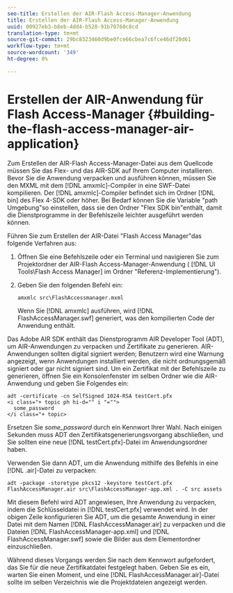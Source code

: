 ```yaml
---
seo-title: Erstellen der AIR-Flash Access-Manager-Anwendung
title: Erstellen der AIR-Flash Access-Manager-Anwendung
uuid: 00927eb3-b8eb-4dd4-b528-91b70760c8cd
translation-type: tm+mt
source-git-commit: 29bc8323460d9be0fce66cbea7c6fce46df20d61
workflow-type: tm+mt
source-wordcount: '349'
ht-degree: 0%

---
```



# Erstellen der AIR-Anwendung für Flash Access-Manager {#building-the-flash-access-manager-air-application}

Zum Erstellen der AIR-Flash Access-Manager-Datei aus dem Quellcode müssen Sie das Flex- und das AIR-SDK auf Ihrem Computer installieren. Bevor Sie die Anwendung verpacken und ausführen können, müssen Sie den MXML mit dem [!DNL amxmlc]-Compiler in eine SWF-Datei kompilieren. Der [!DNL amxmlc]-Compiler befindet sich im Ordner [!DNL bin] des Flex 4-SDK oder höher. Bei Bedarf können Sie die Variable &quot;path Umgebung&quot;so einstellen, dass sie den Ordner &quot;Flex SDK bin&quot;enthält, damit die Dienstprogramme in der Befehlszeile leichter ausgeführt werden können.

Führen Sie zum Erstellen der AIR-Datei &quot;Flash Access Manager&quot;das folgende Verfahren aus:

1. Öffnen Sie eine Befehlszeile oder ein Terminal und navigieren Sie zum Projektordner der AIR-Flash Access-Manager-Anwendung ( [!DNL UI Tools\Flash Access Manager] im Ordner &quot;Referenz-Implementierung&quot;).
1. Geben Sie den folgenden Befehl ein:

   ```
   amxmlc src\FlashAccessmanager.mxml
   ```

   Wenn Sie [!DNL amxmlc] ausführen, wird [!DNL FlashAccessManager.swf] generiert, was den kompilierten Code der Anwendung enthält.

Das Adobe AIR SDK enthält das Dienstprogramm AIR Developer Tool (ADT), um AIR-Anwendungen zu verpacken und Zertifikate zu generieren. AIR-Anwendungen sollten digital signiert werden; Benutzern wird eine Warnung angezeigt, wenn Anwendungen installiert werden, die nicht ordnungsgemäß signiert oder gar nicht signiert sind. Um ein Zertifikat mit der Befehlszeile zu generieren, öffnen Sie ein Konsolenfenster im selben Ordner wie die AIR-Anwendung und geben Sie Folgendes ein:

```
adt -certificate -cn SelfSigned 1024-RSA testCert.pfx  
<i class="+ topic ph hi-d="" i "="">
  some_password 
</i class="+ topic>
```

Ersetzen Sie *some_password* durch ein Kennwort Ihrer Wahl. Nach einigen Sekunden muss ADT den Zertifikatsgenerierungsvorgang abschließen, und Sie sollten eine neue [!DNL testCert.pfx]-Datei im Anwendungsordner haben.

Verwenden Sie dann ADT, um die Anwendung mithilfe des Befehls in eine [!DNL .air]-Datei zu verpacken:

```
adt -package -storetype pkcs12 -keystore testCert.pfx FlashAccessManager.air src\FlashAccessManager-app.xml . -C src assets
```

Mit diesem Befehl wird ADT angewiesen, Ihre Anwendung zu verpacken, indem die Schlüsseldatei in [!DNL testCert.pfx] verwendet wird. In der obigen Zeile konfigurieren Sie ADT, um die gesamte Anwendung in einer Datei mit dem Namen [!DNL FlashAccessManager.air] zu verpacken und die Dateien [!DNL FlashAccessManager-app.xml] und [!DNL FlashAccessManager.swf] sowie die Bilder aus dem Elementordner einzuschließen.

Während dieses Vorgangs werden Sie nach dem Kennwort aufgefordert, das Sie für die neue Zertifikatdatei festgelegt haben. Geben Sie es ein, warten Sie einen Moment, und eine [!DNL FlashAccessManager.air]-Datei sollte im selben Verzeichnis wie die Projektdateien angezeigt werden.
